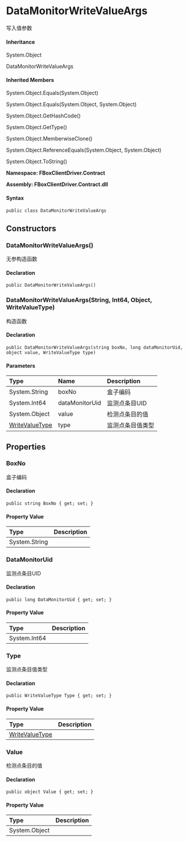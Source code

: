 # DataMonitorWriteValueArgs

写入值参数

#### Inheritance

System.Object

DataMonitorWriteValueArgs

#### Inherited Members

System.Object.Equals\(System.Object\)

System.Object.Equals\(System.Object, System.Object\)

System.Object.GetHashCode\(\)

System.Object.GetType\(\)

System.Object.MemberwiseClone\(\)

System.Object.ReferenceEquals\(System.Object, System.Object\)

System.Object.ToString\(\)

**Namespace: FBoxClientDriver.Contract**

**Assembly: FBoxClientDriver.Contract.dll**

#### Syntax <a id="FBoxClientDriver_Contract_DataMonitorWriteValueArgs_syntax"></a>

```text
public class DataMonitorWriteValueArgs
```

## Constructors <a id="constructors"></a>

### DataMonitorWriteValueArgs\(\) <a id="FBoxClientDriver_Contract_DataMonitorWriteValueArgs__ctor"></a>

无参构造函数

#### Declaration

```text
public DataMonitorWriteValueArgs()
```

### DataMonitorWriteValueArgs\(String, Int64, Object, WriteValueType\) <a id="FBoxClientDriver_Contract_DataMonitorWriteValueArgs__ctor_System_String_System_Int64_System_Object_FBoxClientDriver_Contract_WriteValueType_"></a>

构造函数

#### Declaration

```text
public DataMonitorWriteValueArgs(string boxNo, long dataMonitorUid, object value, WriteValueType type)
```

#### Parameters

| Type | Name | Description |
| :--- | :--- | :--- |
| System.String | boxNo | 盒子编码 |
| System.Int64 | dataMonitorUid | 监测点条目UID |
| System.Object | value | 检测点条目的值 |
| [WriteValueType](https://docs.flexem.net/fbox/zh-cn/sdk/FBoxClientDriver.Contract.WriteValueType.html) | type | 监测点条目值类型 |

## Properties <a id="properties"></a>

### BoxNo <a id="FBoxClientDriver_Contract_DataMonitorWriteValueArgs_BoxNo"></a>

盒子编码

#### Declaration

```text
public string BoxNo { get; set; }
```

#### Property Value

| Type | Description |
| :--- | :--- |
| System.String |  |

### DataMonitorUid <a id="FBoxClientDriver_Contract_DataMonitorWriteValueArgs_DataMonitorUid"></a>

监测点条目UID

#### Declaration

```text
public long DataMonitorUid { get; set; }
```

#### Property Value

| Type | Description |
| :--- | :--- |
| System.Int64 |  |

### Type <a id="FBoxClientDriver_Contract_DataMonitorWriteValueArgs_Type"></a>

监测点条目值类型

#### Declaration

```text
public WriteValueType Type { get; set; }
```

#### Property Value

| Type | Description |
| :--- | :--- |
| [WriteValueType](https://docs.flexem.net/fbox/zh-cn/sdk/FBoxClientDriver.Contract.WriteValueType.html) |  |

### Value <a id="FBoxClientDriver_Contract_DataMonitorWriteValueArgs_Value"></a>

检测点条目的值

#### Declaration

```text
public object Value { get; set; }
```

#### Property Value

| Type | Description |
| :--- | :--- |
| System.Object |  |

